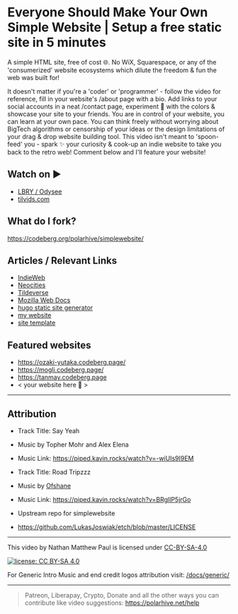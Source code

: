 # Everyone Should Make Your Own Simple Website | Setup a free static site in 5 minutes

A simple HTML site, free of cost 🌐. No WiX, Squarespace, or any of the 'consumerized' website ecosystems which dilute the freedom & fun the web was built for!

It doesn't matter if you're a 'coder' or 'programmer' - follow the video for reference, fill in your website's /about page with a bio. Add links to your social accounts in a neat /contact page, experiment 🧪 with the colors & showcase your site to your friends. You are in control of your website, you can learn at your own pace. You can think freely without worrying about BigTech algorithms or censorship of your ideas or the design limitations of your drag & drop website building tool. This video isn't meant to 'spoon-feed' you - spark ✨ your curiosity & cook-up an indie website to take you back to the retro web! Comment below and I'll feature your website!

## Watch on ▶️

- [LBRY / Odysee](https://odysee.com/@polarhive:e/everyone-should-make-your-own-simple-website:e)
- [tilvids.com](https://tilvids.com/videos/watch/e9567603-9395-447d-8050-4f0be77d5b6c)

## What do I fork?

<https://codeberg.org/polarhive/simplewebsite/>

## Articles / Relevant Links

- [IndieWeb](https://indieweb.org/why)
- [Neocities](https://neocities.org/)
- [Tildeverse](https://tildeverse.org)
- [Mozilla Web Docs](https://developer.mozilla.org/en-US/docs/Learn)
- [hugo static site generator](https://gohugo.io/)
- [my website](https://polarhive.net/)
- [site template](https://github.com/LukasJoswiak/etch)

## Featured websites

- <https://ozaki-yutaka.codeberg.page/>
- <https://mogli.codeberg.page/>
- <https://tanmay.codeberg.page>
- < your website here 👀 >

---

## Attribution

- Track Title: Say Yeah
- Music by Topher Mohr and Alex Elena
- Music Link: <https://piped.kavin.rocks/watch?v=-wiUIs9I9EM>

- Track Title: Road Tripzzz
- Music by [Ofshane](https://piped.kavin.rocks/channel/UC34Wh4ysdP50H-ThbZFFfsA)
- Music Link: <https://piped.kavin.rocks/watch?v=BRglIP5jrGo>

- Upstream repo for simplewebsite
- <https://github.com/LukasJoswiak/etch/blob/master/LICENSE>

---
This video by Nathan Matthew Paul is licensed under [CC-BY-SA-4.0](https://creativecommons.org/licenses/by-sa/4.0/)

[![license: CC BY-SA 4.0](https://polarhive.net/assets/badges/cc-by-sa-4.svg)](https://creativecommons.org/licenses/by-sa/4.0/)

For Generic Intro Music and end credit logos attribution visit: [/docs/generic/](https://codeberg.org/polarhive/videos/src/branch/main/docs/generic)

---
> Patreon, Liberapay, Crypto, Donate and all the other ways you can contribute like video suggestions: <https://polarhive.net/help>
